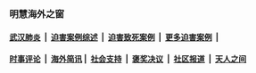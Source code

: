 
### 明慧海外之窗

####  [武汉肺炎](indexes/365.md?t=02261700) &nbsp;|&nbsp;  [迫害案例综述](indexes/328.md?t=02261700) &nbsp;|&nbsp; [迫害致死案例](indexes/277.md?t=02261700)  &nbsp;|&nbsp; [更多迫害案例](indexes/81.md?t=02261700)  &nbsp;|&nbsp; 
####  [时事评论](indexes/19.md?t=02261700) &nbsp;|&nbsp; [海外简讯](indexes/245.md?t=02261700)&nbsp;|&nbsp;  [社会支持](indexes/140.md?t=02261700) &nbsp;|&nbsp; [褒奖决议](indexes/282.md?t=02261700) &nbsp;|&nbsp; [社区报道](indexes/91.md?t=02261700)  &nbsp;|&nbsp; [天人之间](indexes/78.md?t=02261700) 

